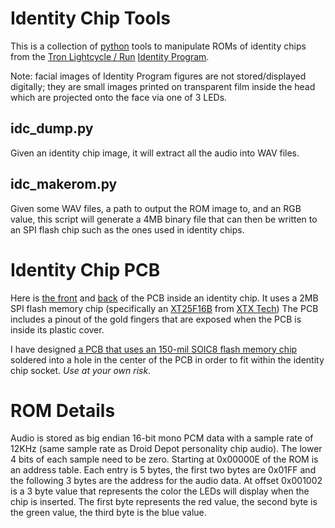 # Identity Chip Tools
This is a collection of [python](https://www.python.org/) tools to manipulate ROMs of identity chips from the [Tron Lightcycle / Run](https://disneyworld.disney.go.com/attractions/magic-kingdom/tron-lightcycle-run/) [Identity Program](https://disneyworld.disney.go.com/shops/magic-kingdom/tron-identity-program/).

Note: facial images of Identity Program figures are not stored/displayed digitally; they are small images printed on transparent film inside the head which are projected onto the face via one of 3 LEDs.

## idc_dump.py
Given an identity chip image, it will extract all the audio into WAV files.

## idc_makerom.py
Given some WAV files, a path to output the ROM image to, and an RGB value, this script will generate a 4MB binary file that can then be written to an SPI flash chip such as the ones used in identity chips.

# Identity Chip PCB
Here is [the front](https://flic.kr/p/2oHpdiG) and [back](https://flic.kr/p/2oHr6PE) of the PCB inside an identity chip. It uses a 2MB SPI flash memory chip (specifically an [XT25F16B](https://www.lcsc.com/search?q=XT25F16BDFIGT) from [XTX Tech](http://www.xtxtech.com/)) The PCB includes a pinout of the gold fingers that are exposed when the PCB is inside its plastic cover. 

I have designed [a PCB that uses an 150-mil SOIC8 flash memory chip](https://oshpark.com/shared_projects/ksdo1SBA) soldered into a hole in the center of the PCB in order to fit within the identity chip socket. *Use at your own risk.*

# ROM Details
Audio is stored as big endian 16-bit mono PCM data with a sample rate of 12KHz (same sample rate as Droid Depot personality chip audio). The lower 4 bits of each sample need to be zero. Starting at 0x00000E of the ROM is an address table. Each entry is 5 bytes, the first two bytes are 0x01FF and the following 3 bytes are the address for the audio data. At offset 0x001002 is a 3 byte value that represents the color the LEDs will display when the chip is inserted. The first byte represents the red value, the second byte is the green value, the third byte is the blue value.
